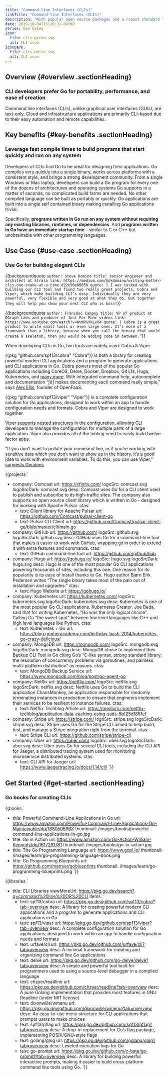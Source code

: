 ```yaml
---
title: "Command-line Interfaces (CLIs)"
linkTitle: "Command-line Interfaces (CLIs)"
description: "With popular open source packages and a robust standard library, use Go to create fast and elegant CLIs."
date: 2019-10-04T15:26:31-04:00
series: Use Cases
icon:
  file: clis-green.svg
  alt: CLI icon
iconDark:
  file: clis-white.svg
  alt: CLI icon
---
```


## Overview {#overview .sectionHeading}

### CLI developers prefer Go for portability, performance, and ease of creation

Command line interfaces (CLIs), unlike graphical user interfaces (GUIs), are text-only. Cloud and infrastructure applications are primarily CLI-based due to their easy automation and remote capabilities.

## Key benefits {#key-benefits .sectionHeading}

### Leverage fast compile times to build programs that start quickly and run on any system

Developers of CLIs find Go to be ideal for designing their applications. Go compiles very quickly into a single binary, works across platforms with a consistent style, and brings a strong development community. From a single Windows or Mac laptop, developers can build a Go program for every one of the dozens of architectures and operating systems Go supports in a matter of seconds, no complicated build farms are needed. No other compiled language can be built as portably or quickly. Go applications are built into a single self contained binary making installing Go applications trivial.

Specifically, **programs written in Go run on any system without requiring any existing libraries, runtimes, or dependencies**. And **programs written in Go have an immediate startup time**—similar to C or C++ but unobtainable with other programming languages.

## Use Case {#use-case .sectionHeading}

### Use Go for building elegant CLIs

{{backgroundquote `
  author: Steve Domino
  title: senior engineer and architect at Strala
  link: https://medium.com/@skdomino/writing-better-clis-one-snake-at-a-time-d22e50e60056
  quote: |
    I was tasked with building our CLI tool and found two really great projects, Cobra and Viper, which make building CLI’s easy. Individually they are very powerful, very flexible and very good at what they do. But together they will help you show your next CLI who is boss!
`}}

{{backgroundquote `
  author: Francesc Campoy
  title: VP of product at DGraph Labs and producer of Just For Func videos
  link: https://www.youtube.com/watch?v=WvWPGVKLvR4
  quote: |
    Cobra is a great product to write small tools or even large ones. It’s more of a framework than a library, because when you call the binary that would create a skeleton, then you would be adding code in between.”
`}}

When developing CLIs in Go, two tools are widely used: Cobra & Viper.

{{pkg "github.com/spf13/cobra" "Cobra"}} is both a library for creating powerful modern CLI applications and a program to generate applications and CLI applications in Go. Cobra powers most of the popular Go applications including CoreOS, Delve, Docker, Dropbox, Git Lfs, Hugo, Kubernetes, and [many more](https://pkg.go.dev/github.com/spf13/cobra?tab=importedby). With integrated command help, autocomplete and documentation “[it] makes documenting each command really simple,” says [Alex Ellis](https://blog.alexellis.io/5-keys-to-a-killer-go-cli/), founder of OpenFaaS.


{{pkg "github.com/spf13/viper" "Viper"}} is a complete configuration solution for Go applications, designed to work within an app to handle configuration needs and formats. Cobra and Viper are designed to work together.

Viper [supports nested structures](https://scene-si.org/2017/04/20/managing-configuration-with-viper/) in the configuration, allowing CLI developers to manage the configuration for multiple parts of a large application. Viper also provides all of the tooling need to easily build twelve factor apps.

"If you don’t want to pollute your command line, or if you’re working with sensitive data which you don’t want to show up in the history, it’s a good idea to work with environment variables. To do this, you can use Viper," [suggests Geudens](https://ordina-jworks.github.io/development/2018/10/20/make-your-own-cli-with-golang-and-cobra.html).

{{projects `
  - company: Comcast
    url: https://xfinity.com/
    logoSrc: comcast.svg
    logoSrcDark: comcast.svg
    desc: Comcast uses Go for a CLI client used to publish and subscribe to its high-traffic sites. The company also supports an open source client library which is written in Go - designed for working with Apache Pulsar.
    ctas:
      - text: Client library for Apache Pulsar
        url: https://github.com/Comcast/pulsar-client-go
      - text: Pulsar CLI Client
        url: https://github.com/Comcast/pulsar-client-go/blob/master/cli/main.go
  - company: GitHub
    url: https://github.com/
    logoSrc: github.svg
    logoSrcDark: github.svg
    desc: GitHub uses Go for a command-line tool that makes it easier to work with GitHub, wrapping git in order to extend it with extra features and commands.
    ctas:
      - text: GitHub command-line tool
        url: https://github.com/github/hub
  - company: Hugo
    url: https://gohugo.io/
    logoSrc: hugo.svg
    logoSrcDark: hugo.svg
    desc: Hugo is one of the most popular Go CLI applications powering thousands of sites, including this one. One reason for its popularity is its ease of install thanks to Go. Hugo author Bjørn Erik Pedersen writes “The single binary takes most of the pain out of installation and upgrades.”
    ctas:
      - text: Hugo Website
        url: https://gohugo.io/
  - company: Kubernetes
    url: https://kubernetes.com/
    logoSrc: kubernetes.svg
    logoSrcDark: kubernetes.svg
    desc: Kubernetes is one of the most popular Go CLI applications. Kubernetes Creator, Joe Beda, said that for writing Kubernetes, “Go was the only logical choice”. Calling Go “the sweet spot” between low level languages like C++ and high level languages like Python.
    ctas:
      - text: Kubernetes + Go
        url: https://blog.gopheracademy.com/birthday-bash-2014/kubernetes-go-crazy-delicious/
  - company: MongoDB
    url: https://mongodb.com/
    logoSrc: mongodb.svg
    logoSrcDark: mongodb.svg
    desc: MongoDB chose to implement their Backup CLI Tool in Go citing Go’s “C-like syntax, strong standard library, the resolution of concurrency problems via goroutines, and painless multi-platform distribution” as reasons.
    ctas:
      - text: MongoDB Backup Service
        url: https://www.mongodb.com/blog/post/go-agent-go
  - company: Netflix
    url: https://netflix.com/
    logoSrc: netflix.svg
    logoSrcDark: netflix.svg
    desc: Netflix uses Go to build the CLI application ChaosMonkey, an application responsible for randomly terminating instances in production to ensure that engineers implement their services to be resilient to instance failures.
    ctas:
      - text: Netflix Techblog Article
        url: https://medium.com/netflix-techblog/application-data-caching-using-ssds-5bf25df851ef
  - company: Stripe
    url: https://stripe.com/
    logoSrc: stripe.svg
    logoSrcDark: stripe.svg
    desc: Stripe uses Go for the Stripe CLI aimed to help build, test, and manage a Stripe integration right from the terminal.
    ctas:
      - text: Stripe CLI
        url: https://github.com/stripe/stripe-cli
  - company: Uber
    url: https://uber.com/
    logoSrc: uber.svg
    logoSrcDark: uber.svg
    desc: Uber uses Go for several CLI tools, including the CLI API for Jaeger, a distributed tracing system used for monitoring microservice distributed systems.
    ctas:
      - text: CLI API for Jaeger
        url: https://www.jaegertracing.io/docs/1.14/cli/
`}}

## Get Started {#get-started .sectionHeading}

### Go books for creating CLIs

{{books `
  - title: Powerful Command-Line Applications in Go
    url: https://www.amazon.com/Powerful-Command-Line-Applications-Go-Maintainable/dp/168050696X
    thumbnail: /images/books/powerful-command-line-applications-in-go.jpg
  - title: Go in Action
    url: https://www.amazon.com/Go-Action-William-Kennedy/dp/1617291781
    thumbnail: /images/books/go-in-action.jpg
  - title: The Go Programming Language
    url: https://www.gopl.io/
    thumbnail: /images/learn/go-programming-language-book.png
  - title: Go Programming Blueprints
    url: https://github.com/matryer/goblueprints
    thumbnail: /images/learn/go-programming-blueprints.png
`}}

{{libraries `
  - title: CLI Libraries
    viewMoreUrl: https://pkg.go.dev/search?q=command%20line%20OR%20CLI
    items:
      - text: spf13/cobra
        url: https://pkg.go.dev/github.com/spf13/cobra?tab=overview
        desc: A library for creating powerful modern CLI applications and a program to generate applications and CLI applications in Go
      - text: spf13/viper
        url: https://pkg.go.dev/github.com/spf13/viper?tab=overview
        desc: A complete configuration solution for Go applications, designed to work within an app to handle configuration needs and formats
      - text: urfave/cli
        url: https://pkg.go.dev/github.com/urfave/cli?tab=overview
        desc: A minimal framework for creating and organizing command line Go applications
      - text: delve
        url: https://pkg.go.dev/github.com/go-delve/delve?tab=overview
        desc: A simple and powerful tool built for programmers used to using a source-level debugger in a compiled language
      - text: chzyer/readline
        url: https://pkg.go.dev/github.com/chzyer/readline?tab=overview
        desc: A pure Golang implementation that provides most features in GNU Readline (under MIT license)
      - text: dixonwille/wmenu
        url: https://pkg.go.dev/github.com/dixonwille/wmenu?tab=overview
        desc: An easy-to-use menu structure for CLI applications that prompts users to make choices
      - text: spf13/pflag
        url: https://pkg.go.dev/github.com/spf13/pflag?tab=overview
        desc: A drop-in replacement for Go’s flag package, implementing POSIX/GNU-style flags
      - text: golang/glog
        url: https://pkg.go.dev/github.com/golang/glog?tab=overview
        desc: Leveled execution logs for Go
      - text: go-prompt
        url: https://pkg.go.dev/github.com/c-bata/go-prompt?tab=overview
        desc: A library for building powerful interactive prompts, making it easier to build cross-platform command line tools using Go.
`}}
